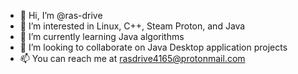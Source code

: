 - 👋 Hi, I’m @ras-drive
- 👀 I’m interested in Linux, C++, Steam Proton, and Java
- 🌱 I’m currently learning Java algorithms
- 💞️ I’m looking to collaborate on Java Desktop application projects
- 📫 You can reach me at rasdrive4165@protonmail.com

<!---
ras-drive/ras-drive is a ✨ special ✨ repository because its `README.md` (this file) appears on your GitHub profile.
You can click the Preview link to take a look at your changes.
--->
